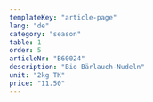 ```yaml
---
templateKey: "article-page"
lang: "de"
category: "season"
table: 1
order: 5
articleNr: "B60024"
description: "Bio Bärlauch-Nudeln"
unit: "2kg TK"
price: "11.50"
---
```

